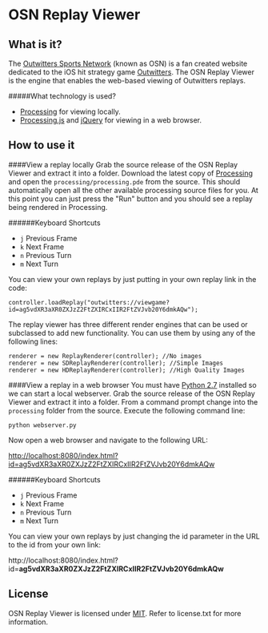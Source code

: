 OSN Replay Viewer
================================

What is it?
--------------------------------
The [Outwitters Sports Network](http://osn.codepenguin.com) (known as OSN) is a fan created website dedicated to the iOS hit strategy game [Outwitters](http://onemanleft.com/games/outwitters/).  The OSN Replay Viewer is the engine that enables the web-based viewing of Outwitters replays.

#####What technology is  used?
* [Processing](http://www.processing.org) for viewing locally.
* [Processing.js](http://www.processingjs.org) and [jQuery](http://www.jquery.com) for viewing in a web browser.

How to use it
--------------------------------

####View a replay locally
Grab the source release of the OSN Replay Viewer and extract it into a folder.
Download the latest copy of [Processing](http://www.processing.org) and open the `processing/processing.pde` from the source.  This should automatically open all the other available processing source files for you.  At this point you can just press the "Run" button and you should see a replay being rendered in Processing.  

######Keyboard Shortcuts
* `j` Previous Frame
* `k` Next Frame
* `n` Previous Turn
* `m` Next Turn

You can view your own replays by just putting in your own replay link in the code:

    controller.loadReplay("outwitters://viewgame?id=ag5vdXR3aXR0ZXJzZ2FtZXIRCxIIR2FtZVJvb20Y6dmkAQw");

The replay viewer has three different render engines that can be used or subclassed to add new functionality.  You can use them by using any of the following lines:

    renderer = new ReplayRenderer(controller); //No images
    renderer = new SDReplayRenderer(controller); //Simple Images
    renderer = new HDReplayRenderer(controller); //High Quality Images

####View a replay in a web browser
You must have [Python 2.7](http://www.python.org) installed so we can start a local webserver.  Grab the source release of the OSN Replay Viewer and extract it into a folder.   From a command prompt change into the `processing` folder from the source.  Execute the following command line:

    python webserver.py

Now open a web browser and navigate to the following URL:

[http://localhost:8080/index.html?id=ag5vdXR3aXR0ZXJzZ2FtZXIRCxIIR2FtZVJvb20Y6dmkAQw](http://localhost:8080/index.html?id=ag5vdXR3aXR0ZXJzZ2FtZXIRCxIIR2FtZVJvb20Y6dmkAQw)

######Keyboard Shortcuts
* `j` Previous Frame
* `k` Next Frame
* `n` Previous Turn
* `m` Next Turn

You can view your own replays by just changing the id parameter in the URL to the id from your own link:

http://localhost:8080/index.html?id=**ag5vdXR3aXR0ZXJzZ2FtZXIRCxIIR2FtZVJvb20Y6dmkAQw**



License
--------------------------------
OSN Replay Viewer is licensed under [MIT](http://opensource.org/licenses/MIT). Refer to license.txt for more information.